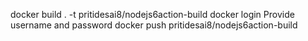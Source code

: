 docker build . -t pritidesai8/nodejs6action-build
docker login Provide username and password
docker push pritidesai8/nodejs6action-build
